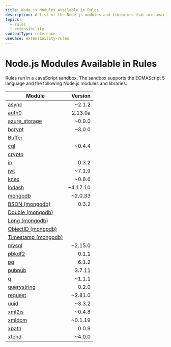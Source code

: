 ```yaml
---
title: Node.js Modules Available in Rules
description: A list of the Node.js modules and libraries that are available when creating Rules.
topics:
  - rules
  - extensibility
contentType: reference
useCase: extensibility-rules
---
```


# Node.js Modules Available in Rules

Rules run in a JavaScript sandbox. The sandbox supports the ECMAScript 5 language and the following Node.js modules and libraries:

| Module | Version |
|--------|--------:|
| [async](https://github.com/caolan/async) | ~2.1.2 |
| [auth0](https://github.com/auth0/node-auth0) | 2.13.0a |
| [azure_storage](https://github.com/Azure/azure-storage-node) | ~0.9.0 |
| [bcrypt](https://github.com/ncb000gt/node.bcrypt.js) | ~3.0.0 |
| [Buffer](http://nodejs.org/docs/v0.10.24/api/buffer.html)
| [cql](https://github.com/jorgebay/node-cassandra-cql) | ~0.4.4 |
| [crypto](http://nodejs.org/docs/v0.10.24/api/crypto.html)
| [ip](https://github.com/keverw/range_check) | 0.3.2 |
| [jwt](https://github.com/auth0/node-jsonwebtoken) | ~7.1.9 |
| [knex](http://knexjs.org) | ~0.8.6 |
| [lodash](https://github.com/lodash/lodash) | ~4.17.10 |
| [mongodb](https://github.com/mongodb/node-mongodb-native) | ~2.0.33 |
| [BSON (mongodb)](http://mongodb.github.io/node-mongodb-native/api-bson-generated/bson.html) | 0.3.2 |
| [Double (mongodb)](http://mongodb.github.io/node-mongodb-native/api-bson-generated/double.html) | |
| [Long (mongodb)](http://mongodb.github.io/node-mongodb-native/api-bson-generated/long.html) | |
| [ObjectID (mongodb)](http://mongodb.github.io/node-mongodb-native/api-bson-generated/objectid.html) | |
| [Timestamp (mongodb)](http://mongodb.github.io/node-mongodb-native/api-bson-generated/timestamp.html) | |
| [mysql](https://github.com/felixge/node-mysql) | ~2.15.0 |
| [pbkdf2](https://github.com/davidmurdoch/easy-pbkdf2) | 0.1.1 |
| [pg](https://github.com/brianc/node-postgres) | 6.1.2 |
| [pubnub](https://github.com/pubnub/javascript/tree/master/node.js) | 3.7.11 |
| [q](https://github.com/kriskowal/q) | ~1.1.1 |
| [querystring](http://nodejs.org/api/querystring.html) | 0.2.0 |
| [request](https://github.com/mikeal/request) | ~2.81.0 |
| [uuid](https://github.com/broofa/node-uuid) | ~3.3.2 |
| [xml2js](https://github.com/Leonidas-from-XIV/node-xml2js) | ~0.4.8 |
| [xmldom](https://github.com/jindw/xmldom) | ~0.1.19 |
| [xpath](https://github.com/goto100/xpath) | 0.0.9 |
| [xtend](https://github.com/Raynos/xtend) | ~4.0.0 |
